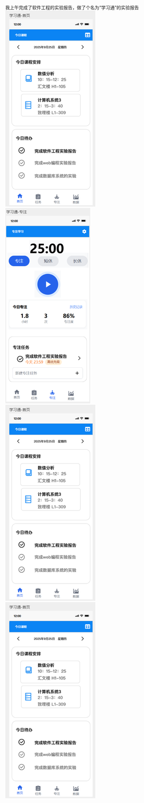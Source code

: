 我上午完成了软件工程的实验报告，做了个名为“学习通”的实验报告
![首页](./picture/d599c634-2153-45d2-806f-367c4decca39.png)
![任务](./picture/9268b188-6d09-4f79-93d1-bb3df7ddba4a.png)
![专注](./picture/d599c634-2153-45d2-806f-367c4decca39.png)
![数据](./picture/d599c634-2153-45d2-806f-367c4decca39.png)
